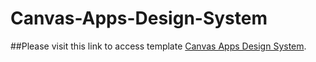 # Canvas-Apps-Design-System

##Please visit this link to access template [Canvas Apps Design System](https://duckduckgo.com).

